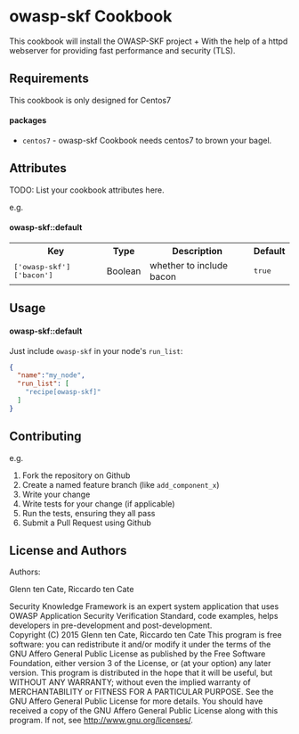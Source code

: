 owasp-skf Cookbook
=====================
This cookbook will install the OWASP-SKF project + 
With the help of a httpd webserver for providing fast performance and security (TLS).

Requirements
------------
This cookbook is only designed for Centos7

#### packages
- `centos7` - owasp-skf Cookbook needs centos7 to brown your bagel.

Attributes
----------
TODO: List your cookbook attributes here.

e.g.
#### owasp-skf::default
<table>
  <tr>
    <th>Key</th>
    <th>Type</th>
    <th>Description</th>
    <th>Default</th>
  </tr>
  <tr>
    <td><tt>['owasp-skf']['bacon']</tt></td>
    <td>Boolean</td>
    <td>whether to include bacon</td>
    <td><tt>true</tt></td>
  </tr>
</table>

Usage
-----
#### owasp-skf::default

Just include `owasp-skf` in your node's `run_list`:

```json
{
  "name":"my_node",
  "run_list": [
    "recipe[owasp-skf]"
  ]
}
```

Contributing
------------

e.g.
  1. Fork the repository on Github
  2. Create a named feature branch (like `add_component_x`)
  3. Write your change
  4. Write tests for your change (if applicable)
  5. Run the tests, ensuring they all pass
  6. Submit a Pull Request using Github

License and Authors
-------------------
Authors: 

Glenn ten Cate, Riccardo ten Cate

Security Knowledge Framework is an expert system application 
that uses OWASP Application Security Verification Standard, code examples,
helps developers in pre-development and post-development.  
Copyright (C) 2015  Glenn ten Cate, Riccardo ten Cate
This program is free software: you can redistribute it and/or modify
it under the terms of the GNU Affero General Public License as
published by the Free Software Foundation, either version 3 of the
License, or (at your option) any later version.
This program is distributed in the hope that it will be useful,
but WITHOUT ANY WARRANTY; without even the implied warranty of
MERCHANTABILITY or FITNESS FOR A PARTICULAR PURPOSE.  See the
GNU Affero General Public License for more details.
You should have received a copy of the GNU Affero General Public License
along with this program. If not, see <http://www.gnu.org/licenses/>.

